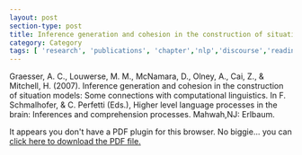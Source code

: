 ```yaml
---
layout: post
section-type: post
title: Inference generation and cohesion in the construction of situation models - Some connections with computational linguistics
category: Category
tags: [ 'research', 'publications', 'chapter','nlp','discourse','reading', ]
---
```

Graesser, A. C., Louwerse, M. M., McNamara, D., Olney, A., Cai, Z., & Mitchell, H. (2007). Inference generation and cohesion in the construction of situation models: Some connections with computational linguistics. In F. Schmalhofer, & C. Perfetti (Eds.), Higher level language processes in the brain: Inferences and comprehension processes. Mahwah,NJ: Erlbaum. 

<object data="https://umdrive.memphis.edu/aolney/public/publications/Germany_paper_graesser_122204i.pdf" type="application/pdf" width="100%" height="600px">
 
  <p>It appears you don't have a PDF plugin for this browser.
  No biggie... you can <a href="https://umdrive.memphis.edu/aolney/public/publications/Germany_paper_graesser_122204i.pdf">click here to
  download the PDF file.</a></p>
  
</object>
